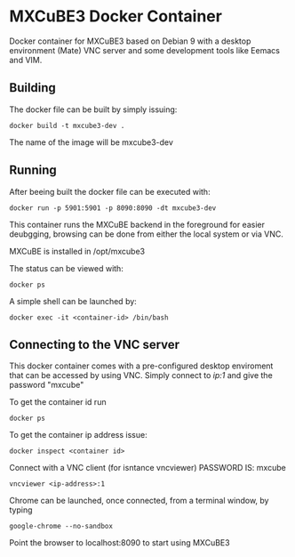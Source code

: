 # MXCuBE3 Docker Container

Docker container for MXCuBE3 based on Debian 9 with a desktop environment (Mate)
VNC server and some development tools like Eemacs and VIM.

## Building

The docker file can be built by simply issuing:

```
docker build -t mxcube3-dev .
```

The name of the image will be mxcube3-dev

## Running

After beeing built the docker file can be executed with:

```
docker run -p 5901:5901 -p 8090:8090 -dt mxcube3-dev
```
This container runs the MXCuBE backend in the foreground for easier deubgging,
browsing can be done from either the local system or via VNC.

MXCuBE is installed in /opt/mxcube3

The status can be viewed with:

```
docker ps
```

A simple shell can be launched by:

```
docker exec -it <container-id> /bin/bash
```

## Connecting to the VNC server
This docker container comes with a pre-configured desktop enviroment that can be accessed
by using VNC. Simply connect to *ip:1* and give the password "mxcube"

To get the container id run
```
docker ps
```

To get the container ip address issue:
```
docker inspect <container id>
```

Connect with a VNC client (for isntance vncviewer) PASSWORD IS: mxcube
```
vncviewer <ip-address>:1
```

Chrome can be launched, once connected, from a terminal window, by typing

```
google-chrome --no-sandbox
```

Point the browser to localhost:8090 to start using MXCuBE3
